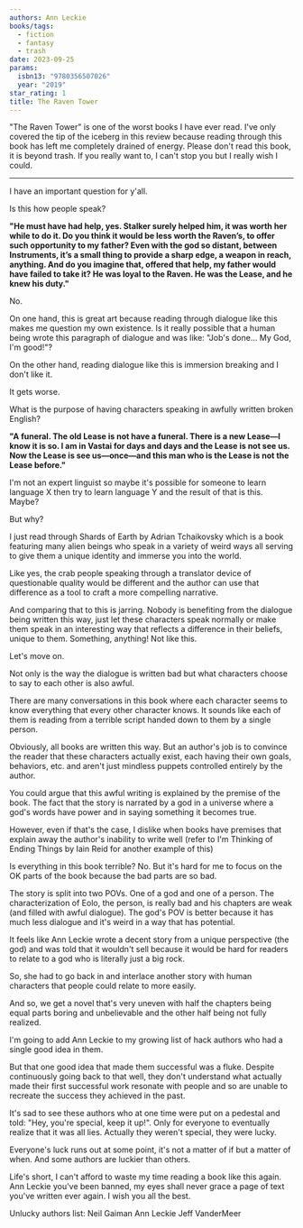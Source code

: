```yaml
---
authors: Ann Leckie
books/tags:
  - fiction
  - fantasy
  - trash
date: 2023-09-25
params:
  isbn13: "9780356507026"
  year: "2019"
star_rating: 1
title: The Raven Tower
---
```


"The Raven Tower" is one of the worst books I have ever read. I've only covered
the tip of the iceberg in this review because reading through this book has left
me completely drained of energy. Please don't read this book, it is beyond
trash. If you really want to, I can't stop you but I really wish I could.

<!--more-->

---

I have an important question for y'all.

Is this how people speak?

**"He must have had help, yes. Stalker surely helped him, it was worth her while
to do it. Do you think it would be less worth the Raven’s, to offer such
opportunity to my father? Even with the god so distant, between Instruments,
it’s a small thing to provide a sharp edge, a weapon in reach, anything. And do
you imagine that, offered that help, my father would have failed to take it? He
was loyal to the Raven. He was the Lease, and he knew his duty."**

No.

On one hand, this is great art because reading through dialogue like this makes
me question my own existence. Is it really possible that a human being wrote
this paragraph of dialogue and was like: "Job's done... My God, I'm good!"?

On the other hand, reading dialogue like this is immersion breaking and I don't
like it.

It gets worse.

What is the purpose of having characters speaking in awfully written broken
English?

**"A funeral. The old Lease is not have a funeral. There is a new Lease—I know
it is so. I am in Vastai for days and days and the Lease is not see us. Now the
Lease is see us—once—and this man who is the Lease is not the Lease before."**

I'm not an expert linguist so maybe it's possible for someone to learn language
X then try to learn language Y and the result of that is this. Maybe?

But why?

I just read through Shards of Earth by Adrian Tchaikovsky which is a book
featuring many alien beings who speak in a variety of weird ways all serving to
give them a unique identity and immerse you into the world.

Like yes, the crab people speaking through a translator device of questionable
quality would be different and the author can use that difference as a tool to
craft a more compelling narrative.

And comparing that to this is jarring. Nobody is benefiting from the dialogue
being written this way, just let these characters speak normally or make them
speak in an interesting way that reflects a difference in their beliefs, unique
to them. Something, anything! Not like this.

Let's move on.

Not only is the way the dialogue is written bad but what characters choose to
say to each other is also awful.

There are many conversations in this book where each character seems to know
everything that every other character knows. It sounds like each of them is
reading from a terrible script handed down to them by a single person.

Obviously, all books are written this way. But an author's job is to convince
the reader that these characters actually exist, each having their own goals,
behaviors, etc. and aren't just mindless puppets controlled entirely by the
author.

You could argue that this awful writing is explained by the premise of the book.
The fact that the story is narrated by a god in a universe where a god's words
have power and in saying something it becomes true.

However, even if that's the case, I dislike when books have premises that
explain away the author's inability to write well (refer to I'm Thinking of
Ending Things by Iain Reid for another example of this)

Is everything in this book terrible? No. But it's hard for me to focus on the OK
parts of the book because the bad parts are so bad.

The story is split into two POVs. One of a god and one of a person. The
characterization of Eolo, the person, is really bad and his chapters are weak
(and filled with awful dialogue). The god's POV is better because it has much
less dialogue and it's weird in a way that has potential.

It feels like Ann Leckie wrote a decent story from a unique perspective (the
god) and was told that it wouldn't sell because it would be hard for readers to
relate to a god who is literally just a big rock.

So, she had to go back in and interlace another story with human characters that
people could relate to more easily.

And so, we get a novel that's very uneven with half the chapters being equal
parts boring and unbelievable and the other half being not fully realized.

I'm going to add Ann Leckie to my growing list of hack authors who had a single
good idea in them.

But that one good idea that made them successful was a fluke. Despite
continuously going back to that well, they don't understand what actually made
their first successful work resonate with people and so are unable to recreate
the success they achieved in the past.

It's sad to see these authors who at one time were put on a pedestal and told:
"Hey, you're special, keep it up!". Only for everyone to eventually realize that
it was all lies. Actually they weren't special, they were lucky.

Everyone's luck runs out at some point, it's not a matter of if but a matter of
when. And some authors are luckier than others.

Life's short, I can't afford to waste my time reading a book like this again.
Ann Leckie you've been banned, my eyes shall never grace a page of text you've
written ever again. I wish you all the best.

Unlucky authors list: Neil Gaiman Ann Leckie Jeff VanderMeer
